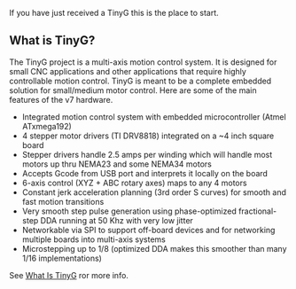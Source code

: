 If you have just received a TinyG this is the place to start.

## What is TinyG?
The TinyG project is a multi-axis motion control system. It is designed for small CNC applications and other applications that require highly controllable motion control. TinyG is meant to be a complete embedded solution for small/medium motor control. Here are some of the main features of the v7 hardware.

* Integrated motion control system with embedded microcontroller (Atmel ATxmega192) 
* 4 stepper motor drivers (TI DRV8818) integrated on a ~4 inch square board 
* Stepper drivers handle 2.5 amps per winding which will handle most motors up thru NEMA23 and some NEMA34 motors 
* Accepts Gcode from USB port and interprets it locally on the board 
* 6-axis control (XYZ + ABC rotary axes) maps to any 4 motors
* Constant jerk acceleration planning (3rd order S curves) for smooth and fast motion transitions
* Very smooth step pulse generation using phase-optimized fractional-step DDA running at 50 Khz with very low jitter
* Networkable via SPI to support off-board devices and for networking multiple boards into multi-axis systems
* Microstepping up to 1/8 (optimized DDA makes this smoother than many 1/16 implementations)

See [What Is TinyG]() ror more info.